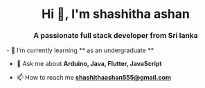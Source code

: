 
<!--<div align="center">
  <img src="https://github.com/Shashitha-Ashan/Shashitha-ashan/assets/118593149/0004de91-d9de-4267-8f34-8ed21b359025">
</div>-->
<h1 align="center">Hi 👋, I'm shashitha ashan</h1>
<h3 align="center">A passionate full stack developer from Sri lanka</h3>
- 🌱 I’m currently learning ** as an undergraduate **

- 💬 Ask me about **Arduino, Java, Flutter, JavaScript**

- 📫 How to reach me **shashithaashan555@gmail.com**

